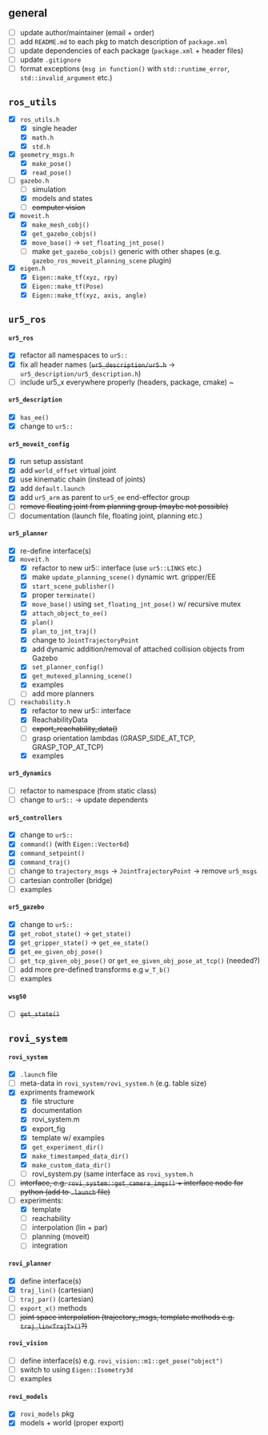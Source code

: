## general

- [ ] update author/maintainer (email + order)
- [ ] add `README.md` to each pkg to match description of `package.xml`
- [ ] update dependencies of each package (`package.xml` + header files)
- [ ] update `.gitignore`
- [ ] format exceptions (`msg in function()` with `std::runtime_error`, `std::invalid_argument` etc.)

## `ros_utils`

- [x] `ros_utils.h`
	- [x] single header
	- [x] `math.h`
	- [x] `std.h`
- [x] `geometry_msgs.h`
	- [x] `make_pose()`
	- [x] `read_pose()`
- [ ] `gazebo.h`
	- [ ] simulation
	- [x] models and states
	- [ ] ~~computer vision~~
- [x] `moveit.h`
	- [x] `make_mesh_cobj()`
	- [x] `get_gazebo_cobjs()`
	- [x] `move_base()` → `set_floating_jnt_pose()`
	- [ ] make `get_gazebo_cobjs()` generic with other shapes (e.g. `gazebo_ros_moveit_planning_scene` plugin) 
- [x] `eigen.h`
	- [x] `Eigen::make_tf(xyz, rpy)`
	- [x] `Eigen::make_tf(Pose)`
	- [x] `Eigen::make_tf(xyz, axis, angle)`

## `ur5_ros`

#### `ur5_ros`

- [x] refactor all namespaces to `ur5::`
- [x] fix all header names (~~`ur5_description/ur5.h`~~ → `ur5_description/ur5_description.h`)
- [ ] include ur5_x everywhere properly (headers, package, cmake)
~
#### `ur5_description`

- [x] `has_ee()`
- [x] change to `ur5::`

#### `ur5_moveit_config`

- [x] run setup assistant
- [x] add `world_offset` virtual joint
- [x] use kinematic chain (instead of joints)
- [x] add `default.launch`
- [x] add `ur5_arm` as parent to `ur5_ee` end-effector group
- [ ] ~~remove floating joint from planning group (maybe not possible)~~
- [ ] documentation (launch file, floating joint, planning etc.)

#### `ur5_planner`

- [x] re-define interface(s)
- [x] `moveit.h`
	- [x] refactor to new ur5:: interface (use `ur5::LINKS` etc.)
	- [x] make `update_planning_scene()` dynamic wrt. gripper/EE
	- [x] `start_scene_publisher()`
	- [x] proper `terminate()`
	- [x] `move_base()` using `set_floating_jnt_pose()` w/ recursive mutex
	- [x] `attach_object_to_ee()`
	- [x] `plan()`
	- [x] `plan_to_jnt_traj()`
	- [x] change to `JointTrajectoryPoint`
	- [x] add dynamic addition/removal of attached collision objects from Gazebo
	- [x] `set_planner_config()`
	- [x] `get_mutexed_planning_scene()`
	- [x] examples
	- [ ] add more planners
- [ ] `reachability.h`
	- [x] refactor to new ur5:: interface
	- [x] ReachabilityData
	- [ ] ~~export_reachability_data()~~
	- [ ] grasp orientation lambdas (GRASP_SIDE_AT_TCP, GRASP_TOP_AT_TCP)
	- [x] examples

#### `ur5_dynamics`

- [ ] refactor to namespace (from static class)
- [ ] change to `ur5::` → update dependents

#### `ur5_controllers`

- [x] change to `ur5::`
- [x] `command()` (with `Eigen::Vector6d`)
- [x] `command_setpoint()`
- [x] `command_traj()`
- [ ] change to `trajectory_msgs` → `JointTrajectoryPoint` → remove `ur5_msgs`
- [ ] cartesian controller (bridge)
- [ ] examples

#### `ur5_gazebo`

- [x] change to `ur5::`
- [x] `get_robot_state()` → `get_state()`
- [x] `get_gripper_state()` → `get_ee_state()`
- [x] `get_ee_given_obj_pose()`
- [ ] `get_tcp_given_obj_pose()` or `get_ee_given_obj_pose_at_tcp()` (needed?)
- [ ] add more pre-defined transforms e.g `w_T_b()`
- [ ] examples

#### `wsg50`

- [ ] ~~`get_state()`~~

## `rovi_system`

#### `rovi_system`

- [x] `.launch` file
- [ ] meta-data in `rovi_system/rovi_system.h` (e.g. table size)
- [x] expriments framework
	- [x] file structure
	- [x] documentation
	- [x] rovi_system.m
	- [x] export_fig
	- [x] template w/ examples
	- [x] `get_experiment_dir()`
	- [x] `make_timestamped_data_dir()`
	- [x] `make_custom_data_dir()`
	- [ ] rovi_system.py (same interface as `rovi_system.h`
- [ ] ~~interface, e.g. `rovi_system::get_camera_imgs()` + interface node for python (add to `.launch` file)~~
- [ ] experiments:
	- [x] template
	- [ ] reachability
	- [ ] interpolation (lin + par)
	- [ ] planning (moveit)
	- [ ] integration

#### `rovi_planner`

- [x] define interface(s)
- [x] `traj_lin()` (cartesian)
- [ ] `traj_par()` (cartesian)
- [ ] `export_x()` methods
- [ ] ~~joint space interpolation (trajectory_msgs, template methods e.g. `traj_lin<TrajT>()`?)~~

#### `rovi_vision`

- [ ] define interface(s) e.g. `rovi_vision::m1::get_pose("object")`
- [ ] switch to using `Eigen::Isometry3d`
- [ ] examples

#### `rovi_models`

- [x] `rovi_models` pkg
- [x] models + world (proper export)

